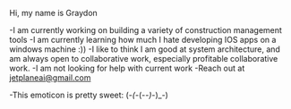 Hi, my name is Graydon 

-I am currently working on building a variety of construction management tools
-I am currently learning how much I hate developing IOS apps on a windows machine :))
-I like to think I am good at system architecture, and am always open to collaborative work, especially profitable collaborative work.
-I am not looking for help with current work
-Reach out at jetplaneai@gmail.com

-This emoticon is pretty sweet: (-_(-_(-_-)_-)_-)
<!--
**GraydonKappes/GraydonKappes** is a ✨ _special_ ✨ repository because its `README.md` (this file) appears on your GitHub profile.

Here are some ideas to get you started:

- 🔭 I’m currently working on ...
- 🌱 I’m currently learning ...
- 👯 I’m looking to collaborate on ...
- 🤔 I’m looking for help with ...
- 💬 Ask me about ...
- 📫 How to reach me: ...
- 😄 Pronouns: ...
- ⚡ Fun fact: ...
-->
